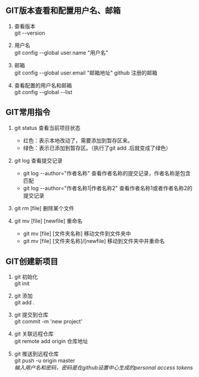 ## GIT版本查看和配置用户名、邮箱

1. 查看版本  
git --version

2. 用户名  
git config --global user.name "用户名"

3. 邮箱  
git config --global user.email "邮箱地址"  github 注册的邮箱

4. 查看配置的用户名和邮箱  
git config --global --list



## GIT常用指令

1. git status 查看当前项目状态  
	- 红色：表示本地改动了，需要添加到暂存区来。
	- 绿色：表示已添加到暂存区。（执行了git add .后就变成了绿色）  
2. git log 查看提交记录  
	- git log --author="作者名称" 查看作者名称的提交记录，作者名称是包含匹配  
	- git log --author="作者名称1|作者名称2" 查看作者名称1或者作者名称2的提交记录  
3. git rm [file] 删除某个文件  

4. git mv [file] [newfile] 重命名  
	- git mv [file] [文件夹名称]   移动文件到文件夹中  
	- git mv [file] [文件夹名称]/[newfile]  移动到文件夹中并重命名 






## GIT创建新项目

1. git 初始化  
git init

2. git 添加  
git add .

3. git 提交到仓库  
git commit -m 'new project'

4. git 关联远程仓库  
git remote add origin 仓库地址

5. git 推送到远程仓库  
git push -u origin master  
*输入用户名和密码，密码是在github设置中心生成的personal access tokens*


